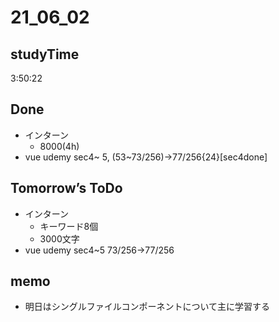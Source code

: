 # 21_06_02

## studyTime
3:50:22

## Done
- インターン
	- 8000(4h)
- vue udemy sec4~ 5, (53~73/256)→77/256{24}[sec4done]

## Tomorrow’s ToDo
- インターン
	- キーワード8個
	- 3000文字
- vue udemy sec4~5 73/256→77/256

## memo
- 明日はシングルファイルコンポーネントについて主に学習する
